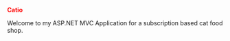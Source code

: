 <font color="#FF0000">**Catio**</font>

Welcome to my ASP.NET MVC Application for a subscription based cat food shop.

